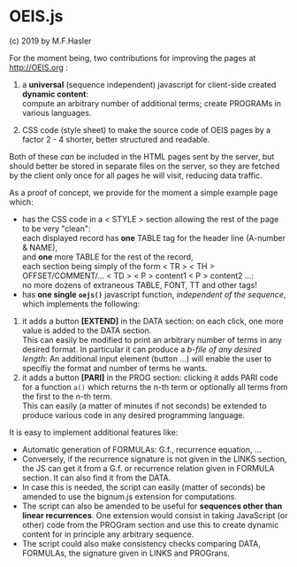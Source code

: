 # OEIS.js
(c) 2019 by M.F.Hasler

For the moment being, two contributions for improving the pages at http://OEIS.org :

1) a **universal** (sequence independent) javascript for client-side created **dynamic content**:<br/>
compute an arbitrary number of additional terms; create PROGRAMs in various languages.

2) CSS code (style sheet) to make the source code of OEIS pages by a factor 2 - 4 shorter, better structured and readable.

Both of these _can_ be included in the HTML pages sent by the server, but should better be stored in separate files on the server, so they are fetched by the client only once for all pages he will visit, reducing data traffic.

As a proof of concept, we provide for the moment a simple example page which:
* has the CSS code in a < STYLE > section allowing the rest of the page to be very "clean":<br/>
each displayed record has **one** TABLE tag for the header line (A-number & NAME),<br/> 
and **one** more TABLE for the rest of the record,<br/> 
each section being simply of the form < TR > < TH > OFFSET/COMMENT/... < TD > < P > content1 < P > content2 ...:<br/>
no more dozens of extraneous TABLE, FONT, TT and other tags!
* has __one single__ **<code>oejs()</code>** javascript function, _independent of the sequence_, which implements the following:
1) it adds a button **[EXTEND]** in the DATA section: on each click, one more value is added to the DATA section.<br/> 
This can easily be modified to print an arbitrary number of terms in any desired format. In particular it can produce a _b-file of any desired length_: An additional input element (button ...) will enable the user to specifiy the format and number of terms he wants.
2) it adds a button **[PARI]** in the PROG section: clicking it adds PARI code for a function <code>a()</code> which returns the n-th term or optionally all terms from the first to the n-th term.<br/>
This can easily (a matter of minutes if not seconds) be extended to produce various code in any desired programming language.

It is easy to implement additional features like:
* Automatic generation of FORMULAs: G.f., recurrence equation, ...
* Conversely, if the recurrence signature is not given in the LINKS section, the JS can get it from a G.f. or recurrence relation given in FORMULA section. It can also find it from the DATA.
* In case this is needed, the script can easily (matter of seconds) be amended to use the bignum.js extension for computations.
* The script can also be amended to be useful for **sequences other than linear recurrences**. One extension would consist in taking JavaScript (or other) code from the PROGram section and use this to create dynamic content for in principle any arbitrary sequence.
* The script could also make consistency checks comparing DATA, FORMULAs, the signature given in LINKS and PROGrans.
